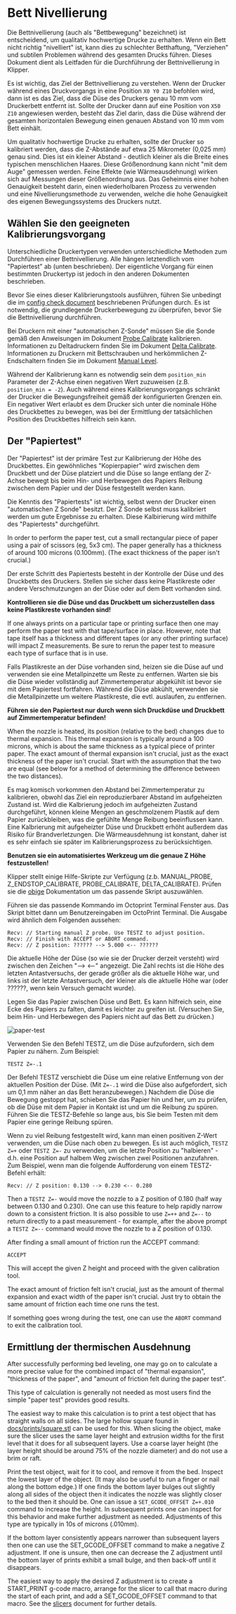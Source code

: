 # Bett Nivellierung

Die Bettnivellierung (auch als "Bettbewegung" bezeichnet) ist entscheidend, um qualitativ hochwertige Drucke zu erhalten. Wenn ein Bett nicht richtig "nivelliert" ist, kann dies zu schlechter Betthaftung, "Verziehen" und subtilen Problemen während des gesamten Drucks führen. Dieses Dokument dient als Leitfaden für die Durchführung der Bettnivellierung in Klipper.

Es ist wichtig, das Ziel der Bettnivellierung zu verstehen. Wenn der Drucker während eines Druckvorgangs in eine Position `X0 Y0 Z10` befohlen wird, dann ist es das Ziel, dass die Düse des Druckers genau 10 mm vom Druckerbett entfernt ist. Sollte der Drucker dann auf eine Position von `X50 Z10` angewiesen werden, besteht das Ziel darin, dass die Düse während der gesamten horizontalen Bewegung einen genauen Abstand von 10 mm vom Bett einhält.

Um qualitativ hochwertige Drucke zu erhalten, sollte der Drucker so kalibriert werden, dass die Z-Abstände auf etwa 25 Mikrometer (0,025 mm) genau sind. Dies ist ein kleiner Abstand - deutlich kleiner als die Breite eines typischen menschlichen Haares. Diese Größenordnung kann nicht "mit dem Auge" gemessen werden. Feine Effekte (wie Wärmeausdehnung) wirken sich auf Messungen dieser Größenordnung aus. Das Geheimnis einer hohen Genauigkeit besteht darin, einen wiederholbaren Prozess zu verwenden und eine Nivellierungsmethode zu verwenden, welche die hohe Genauigkeit des eigenen Bewegungssystems des Druckers nutzt.

## Wählen Sie den geeigneten Kalibrierungsvorgang

Unterschiedliche Druckertypen verwenden unterschiedliche Methoden zum Durchführen einer Bettnivellierung. Alle hängen letztendlich vom "Papiertest" ab (unten beschrieben). Der eigentliche Vorgang für einen bestimmten Druckertyp ist jedoch in den anderen Dokumenten beschrieben.

Bevor Sie eines dieser Kalibrierungstools ausführen, führen Sie unbedingt die im [config check document](Config_checks.md) beschriebenen Prüfungen durch. Es ist notwendig, die grundlegende Druckerbewegung zu überprüfen, bevor Sie die Bettnivellierung durchführen.

Bei Druckern mit einer "automatischen Z-Sonde" müssen Sie die Sonde gemäß den Anweisungen im Dokument [Probe Calibrate](Probe_Calibrate.md) kalibrieren. Informationen zu Deltadruckern finden Sie im Dokument [Delta Calibrate](Delta_Calibrate.md). Informationen zu Druckern mit Bettschrauben und herkömmlichen Z-Endschaltern finden Sie im Dokument [Manual Level](Manual_Level.md).

Während der Kalibrierung kann es notwendig sein dem `position_min` Parameter der Z-Achse einen negativen Wert zuzuweisen (z.B. `position_min = -2`). Auch während eines Kalibrierungsvorgangs schränkt der Drucker die Bewegungsfreiheit gemäß der konfigurierten Grenzen ein. Ein negativer Wert erlaubt es dem Drucker sich unter die nominale Höhe des Druckbettes zu bewegen, was bei der Ermittlung der tatsächlichen Position des Druckbettes hilfreich sein kann.

## Der "Papiertest"

Der "Papiertest" ist der primäre Test zur Kalibrierung der Höhe des Druckbettes. Ein gewöhnliches "Kopierpapier" wird zwischen dem Druckbett und der Düse platziert und die Düse so lange entlang der Z-Achse bewegt bis beim Hin- und Herbewegen des Papiers Reibung zwischen dem Papier und der Düse festgestellt werden kann.

Die Kenntis des "Papiertests" ist wichtig, selbst wenn der Drucker einen "automatischen Z Sonde" besitzt. Der Z Sonde selbst muss kalibriert werden um gute Ergebnisse zu erhalten. Diese Kalbirierung wird mithilfe des "Papiertests" durchgeführt.

In order to perform the paper test, cut a small rectangular piece of paper using a pair of scissors (eg, 5x3 cm). The paper generally has a thickness of around 100 microns (0.100mm). (The exact thickness of the paper isn't crucial.)

Der erste Schritt des Papiertests besteht in der Kontrolle der Düse und des Druckbetts des Druckers. Stellen sie sicher dass keine Plastikreste oder andere Verschmutzungen an der Düse oder auf dem Bett vorhanden sind.

**Kontrollieren sie die Düse und das Druckbett um sicherzustellen dass keine Plastikreste vorhanden sind!**

If one always prints on a particular tape or printing surface then one may perform the paper test with that tape/surface in place. However, note that tape itself has a thickness and different tapes (or any other printing surface) will impact Z measurements. Be sure to rerun the paper test to measure each type of surface that is in use.

Falls Plastikreste an der Düse vorhanden sind, heizen sie die Düse auf und verwenden sie eine Metallpinzette um Reste zu entfernen. Warten sie bis die Düse wieder vollständig auf Zimmertemperatur abgekühlt ist bevor sie mit dem Papiertest fortfahren. Während die Düse abkühlt, verwenden sie die Metallpinzette um weitere Plastikreste, die evtl. auslaufen, zu entfernen.

**Führen sie den Papiertest nur durch wenn sich Druckdüse und Druckbett auf Zimmertemperatur befinden!**

When the nozzle is heated, its position (relative to the bed) changes due to thermal expansion. This thermal expansion is typically around a 100 microns, which is about the same thickness as a typical piece of printer paper. The exact amount of thermal expansion isn't crucial, just as the exact thickness of the paper isn't crucial. Start with the assumption that the two are equal (see below for a method of determining the difference between the two distances).

Es mag komisch vorkommen den Abstand bei Zimmertemperatur zu kalibrieren, obwohl das Ziel ein reproduzierbarer Abstand im aufgeheizten Zustand ist. Wird die Kalbrierung jedoch im aufgeheizten Zustand durchgeführt, können kleine Mengen an geschmolzenem Plastik auf dem Papier zurückbleiben, was die gefühlte Menge Reibung beeinflussen kann. Eine Kalbrierung mit aufgeheizter Düse und Druckbett erhöht außerdem das Risiko für Brandverletzungen. Die Wärmeausdehnung ist konstant, daher ist es sehr einfach sie später im Kalibrierungsprozess zu berücksichtigen.

**Benutzen sie ein automatisiertes Werkzeug um die genaue Z Höhe festzustellen!**

Klipper stellt einige Hilfe-Skripte zur Verfügung (z.b. MANUAL_PROBE, Z_ENDSTOP_CALIBRATE, PROBE_CALIBRATE, DELTA_CALIBRATE). Prüfen sie die [obige](#choose-the-appropriate-calibration-mechanism) Dokumentation um das passende Skript auszuwählen.

Führen sie das passende Kommando im Octoprint Terminal Fenster aus. Das Skript bittet dann um Benutzereingaben im OctoPrint Terminal. Die Ausgabe wird ähnlich dem Folgenden aussehen:

```
Recv: // Starting manual Z probe. Use TESTZ to adjust position.
Recv: // Finish with ACCEPT or ABORT command.
Recv: // Z position: ?????? --> 5.000 <-- ??????
```

Die aktuelle Höhe der Düse (so wie sie der Drucker derzeit versteht) wird zwischen den Zeichen "--> <--" angezeigt. Die Zahl rechts ist die Höhe des letzten Antastversuchs, der gerade größer als die aktuelle Höhe war, und links ist der letzte Antastversuch, der kleiner als die aktuelle Höhe war (oder ??????, wenn kein Versuch gemacht wurde).

Legen Sie das Papier zwischen Düse und Bett. Es kann hilfreich sein, eine Ecke des Papiers zu falten, damit es leichter zu greifen ist. (Versuchen Sie, beim Hin- und Herbewegen des Papiers nicht auf das Bett zu drücken.)

![paper-test](img/paper-test.jpg)

Verwenden Sie den Befehl TESTZ, um die Düse aufzufordern, sich dem Papier zu nähern. Zum Beispiel:

```
TESTZ Z=-.1
```

Der Befehl TESTZ verschiebt die Düse um eine relative Entfernung von der aktuellen Position der Düse. (Mit `Z=-.1` wird die Düse also aufgefordert, sich um 0,1 mm näher an das Bett heranzubewegen.) Nachdem die Düse die Bewegung gestoppt hat, schieben Sie das Papier hin und her, um zu prüfen, ob die Düse mit dem Papier in Kontakt ist und um die Reibung zu spüren. Führen Sie die TESTZ-Befehle so lange aus, bis Sie beim Testen mit dem Papier eine geringe Reibung spüren.

Wenn zu viel Reibung festgestellt wird, kann man einen positiven Z-Wert verwenden, um die Düse nach oben zu bewegen. Es ist auch möglich, `TESTZ Z=+` oder `TESTZ Z=-` zu verwenden, um die letzte Position zu "halbieren" - d.h. eine Position auf halbem Weg zwischen zwei Positionen anzufahren. Zum Beispiel, wenn man die folgende Aufforderung von einem TESTZ-Befehl erhält:

```
Recv: // Z position: 0.130 --> 0.230 <-- 0.280
```

Then a `TESTZ Z=-` would move the nozzle to a Z position of 0.180 (half way between 0.130 and 0.230). One can use this feature to help rapidly narrow down to a consistent friction. It is also possible to use `Z=++` and `Z=--` to return directly to a past measurement - for example, after the above prompt a `TESTZ Z=--` command would move the nozzle to a Z position of 0.130.

After finding a small amount of friction run the ACCEPT command:

```
ACCEPT
```

This will accept the given Z height and proceed with the given calibration tool.

The exact amount of friction felt isn't crucial, just as the amount of thermal expansion and exact width of the paper isn't crucial. Just try to obtain the same amount of friction each time one runs the test.

If something goes wrong during the test, one can use the `ABORT` command to exit the calibration tool.

## Ermittlung der thermischen Ausdehnung

After successfully performing bed leveling, one may go on to calculate a more precise value for the combined impact of "thermal expansion", "thickness of the paper", and "amount of friction felt during the paper test".

This type of calculation is generally not needed as most users find the simple "paper test" provides good results.

The easiest way to make this calculation is to print a test object that has straight walls on all sides. The large hollow square found in [docs/prints/square.stl](prints/square.stl) can be used for this. When slicing the object, make sure the slicer uses the same layer height and extrusion widths for the first level that it does for all subsequent layers. Use a coarse layer height (the layer height should be around 75% of the nozzle diameter) and do not use a brim or raft.

Print the test object, wait for it to cool, and remove it from the bed. Inspect the lowest layer of the object. (It may also be useful to run a finger or nail along the bottom edge.) If one finds the bottom layer bulges out slightly along all sides of the object then it indicates the nozzle was slightly closer to the bed then it should be. One can issue a `SET_GCODE_OFFSET Z=+.010` command to increase the height. In subsequent prints one can inspect for this behavior and make further adjustment as needed. Adjustments of this type are typically in 10s of microns (.010mm).

If the bottom layer consistently appears narrower than subsequent layers then one can use the SET_GCODE_OFFSET command to make a negative Z adjustment. If one is unsure, then one can decrease the Z adjustment until the bottom layer of prints exhibit a small bulge, and then back-off until it disappears.

The easiest way to apply the desired Z adjustment is to create a START_PRINT g-code macro, arrange for the slicer to call that macro during the start of each print, and add a SET_GCODE_OFFSET command to that macro. See the [slicers](Slicers.md) document for further details.
